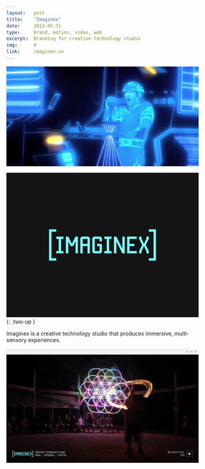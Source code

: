 ```yaml
---
layout:   post
title:    "Imaginex"
date:     2013-05-31
type:     brand, motion, video, web
excerpt:  Branding for creative technology studio
img:      #
link:     imaginex.co
---
```


![Tron](/images/imaginex-tron.jpg)

![Bumper](/images/imaginex-bumper-gif.gif){: .two-up }

<p class="two-up article-text">Imaginex is a creative technology studio that produces immersive, multi-sensory experiences.</p>

![Web](/images/imaginex-web-2.png)